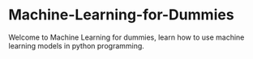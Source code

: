 # Machine-Learning-for-Dummies
Welcome to Machine Learning for dummies, learn how to use machine learning models in python programming. 
